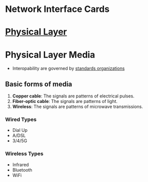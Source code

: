 # Network Interface Cards

# [Physical Layer](./OSI.md#layers)
# Physical Layer Media
* Interopability are governed by [standards organizations](./orgs.md)
## Basic forms of media
1. __Copper cable__: The signals are patterns of electrical pulses.
2. __Fiber-optic cable__: The signals are patterns of light.
3. __Wireless__: The signals are patterns of microwave transmissions.

### Wired Types
* Dial Up
* A/DSL
* 3/4/5G
###  Wireless Types
* Infrared
* Bluetooth 
* WiFi
